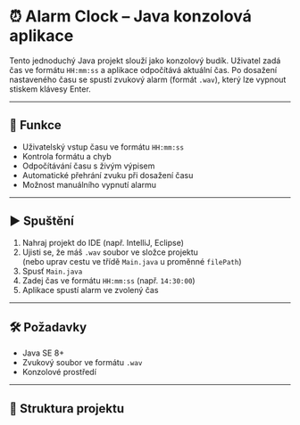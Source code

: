 # ⏰ Alarm Clock – Java konzolová aplikace

Tento jednoduchý Java projekt slouží jako konzolový budík. Uživatel zadá čas ve formátu `HH:mm:ss` a aplikace odpočítává aktuální čas. Po dosažení nastaveného času se spustí zvukový alarm (formát `.wav`), který lze vypnout stiskem klávesy Enter.

---

## 🧠 Funkce

- Uživatelský vstup času ve formátu `HH:mm:ss`
- Kontrola formátu a chyb
- Odpočítávání času s živým výpisem
- Automatické přehrání zvuku při dosažení času
- Možnost manuálního vypnutí alarmu

---

## ▶️ Spuštění

1. Nahraj projekt do IDE (např. IntelliJ, Eclipse)
2. Ujisti se, že máš `.wav` soubor ve složce projektu  
   (nebo uprav cestu ve třídě `Main.java` u proměnné `filePath`)
3. Spusť `Main.java`
4. Zadej čas ve formátu `HH:mm:ss` (např. `14:30:00`)
5. Aplikace spustí alarm ve zvolený čas

---

## 🛠️ Požadavky

- Java SE 8+
- Zvukový soubor ve formátu `.wav`
- Konzolové prostředí

---

## 📁 Struktura projektu
